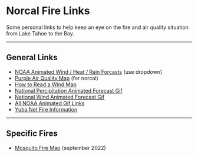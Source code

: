 # Norcal Fire Links

Some personal links to help keep an eye on the fire and air quality situation from Lake Tahoe to the Bay. 

---

## General Links

* [NOAA Animated Wind / Heat / Rain Forcasts](https://graphical.weather.gov/sectors/northcaliforniaLoop.php#tabs) (use dropdown)
* [Purple Air Quality Map](https://map.purpleair.com/1/mAQI/a10/p604800/cC0#7.26/38.446/-121.515) (for norcal)
* [How to Read a Wind Map](https://img.yumpu.com/36822198/1/500x640/weather-map-symbols.jpg)
* [National Percipitation Animated Forecast Gif](https://www.wpc.ncep.noaa.gov/qpf/qpfloop12hr.html)
* [National Wind Animated Forecast Gif](https://www.ready.noaa.gov/ready2-bin/animation.pl?id=NAM/Eta&mdl=grads/nam/panel6&file=anim)
* [All NOAA Animated Gif Links](https://www.ready.noaa.gov/READY_animations.php)
* [Yuba Net Fire Information](https://yubanet.com/)

---

## Specific Fires

* [Mosquito Fire Map](https://inciweb.nwcg.gov/incident/8398/) (september 2022)


<!-- https://markdowntohtml.com/ -->
